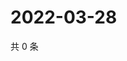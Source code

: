 # 2022-03-28

共 0 条

<!-- BEGIN WEIBO -->
<!-- 最后更新时间 Mon Mar 28 2022 15:13:00 GMT+0800 (China Standard Time) -->

<!-- END WEIBO -->
